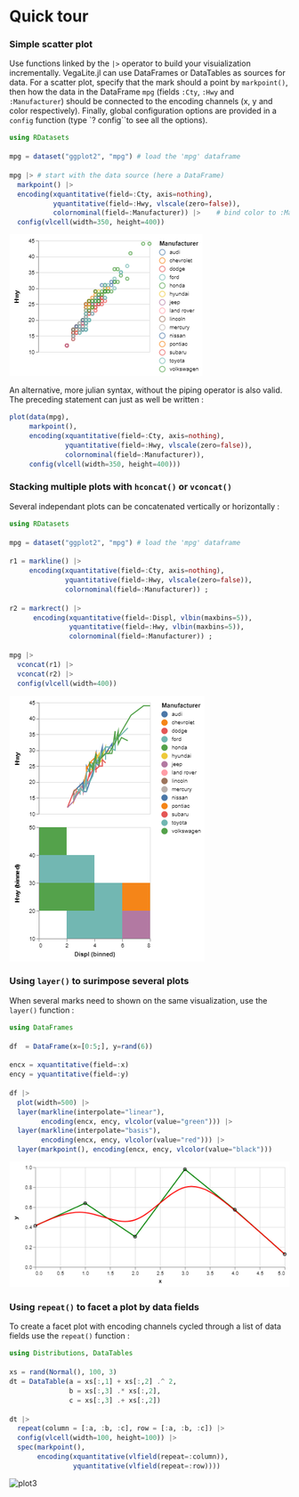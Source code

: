 # Quick tour

### Simple scatter plot

Use functions linked by the `|>` operator to build your visuialization incrementally. VegaLite.jl can use DataFrames or DataTables as sources for data. For a scatter plot, specify that the mark should a point by `markpoint()`, then how the data in the DataFrame `mpg` (fields `:Cty`, `:Hwy` and `:Manufacturer`) should be connected to the encoding channels (x, y and color respectively). Finally, global configuration options are provided in a `config` function (type `? config``to see all the options).

```julia
using RDatasets

mpg = dataset("ggplot2", "mpg") # load the 'mpg' dataframe

mpg |> # start with the data source (here a DataFrame)
  markpoint() |>
  encoding(xquantitative(field=:Cty, axis=nothing),
           yquantitative(field=:Hwy, vlscale(zero=false)),
           colornominal(field=:Manufacturer)) |>    # bind color to :Manufacturer, nominal scale
  config(vlcell(width=350, height=400))
```

![plot1](png/vegalite3.png)

An alternative, more julian syntax, without the piping operator is also valid. The preceding statement can just as well be written :

```julia
plot(data(mpg),
     markpoint(),
     encoding(xquantitative(field=:Cty, axis=nothing),
              yquantitative(field=:Hwy, vlscale(zero=false)),
              colornominal(field=:Manufacturer)),
     config(vlcell(width=350, height=400)))
```


### Stacking multiple plots with `hconcat()` or `vconcat()`

Several independant plots can be concatenated vertically or horizontally :

```julia
using RDatasets

mpg = dataset("ggplot2", "mpg") # load the 'mpg' dataframe

r1 = markline() |>
     encoding(xquantitative(field=:Cty, axis=nothing),
              yquantitative(field=:Hwy, vlscale(zero=false)),
              colornominal(field=:Manufacturer)) ;

r2 = markrect() |>
      encoding(xquantitative(field=:Displ, vlbin(maxbins=5)),
               yquantitative(field=:Hwy, vlbin(maxbins=5)),
               colornominal(field=:Manufacturer)) ;

mpg |>
  vconcat(r1) |>
  vconcat(r2) |>
  config(vlcell(width=400))
```

![plot2](png/example3.png)


### Using `layer()` to surimpose several plots

When several marks need to shown on the same visualization, use the `layer()` function :

```julia
using DataFrames

df  = DataFrame(x=[0:5;], y=rand(6))

encx = xquantitative(field=:x)
ency = yquantitative(field=:y)

df |>
  plot(width=500) |>
  layer(markline(interpolate="linear"),
        encoding(encx, ency, vlcolor(value="green"))) |>
  layer(markline(interpolate="basis"),
        encoding(encx, ency, vlcolor(value="red"))) |>
  layer(markpoint(), encoding(encx, ency, vlcolor(value="black")))
```

![plot4](png/example4.png)

### Using `repeat()` to facet a plot by data fields

To create a facet plot with encoding channels cycled through a list of data fields
use the `repeat()` function :

```julia
using Distributions, DataTables

xs = rand(Normal(), 100, 3)
dt = DataTable(a = xs[:,1] + xs[:,2] .^ 2,
               b = xs[:,3] .* xs[:,2],
               c = xs[:,3] .+ xs[:,2])

dt |>
  repeat(column = [:a, :b, :c], row = [:a, :b, :c]) |>
  config(vlcell(width=100, height=100)) |>
  spec(markpoint(),
       encoding(xquantitative(vlfield(repeat=:column)),
                yquantitative(vlfield(repeat=:row))))
```

![plot3](../examples/png/example2.png)
